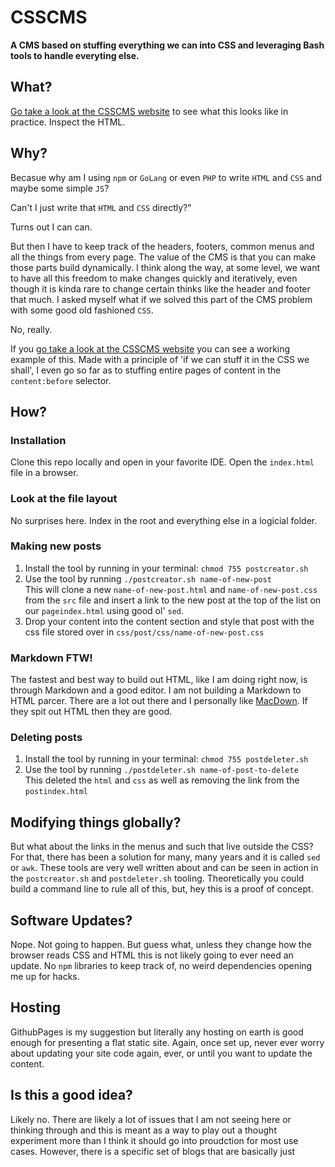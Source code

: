 # CSSCMS
<b>A CMS based on stuffing everything we can into CSS and leveraging Bash tools to handle everyting else.</b>

## What?

[Go take a look at the CSSCMS website](https://csscms.club) to see what this looks like in practice. Inspect the HTML. 


## Why? 

Becasue why am I using `npm` or `GoLang` or even `PHP` to write `HTML` and `CSS` and maybe some simple `JS`? 

Can't I just write that `HTML` and `CSS` directly?" 

Turns out I can can. 

But then I have to keep track of the headers, footers, common menus and all the things from every page. The value of the CMS is that you can make those parts build dynamically. I think along the way, at some level, we want to have all this freedom to make changes quickly and iteratively, even though it is kinda rare to change certain thinks like the header and footer that much. I asked myself what if we solved this part of the CMS problem with some good old fashioned `CSS`. 

No, really. 

If you [go take a look at the CSSCMS website](https://csscms.club) you can see a working example of this. Made with a principle of 'if we can stuff it in the CSS we shall', I even go so far as to stuffing entire pages of content in the `content:before` selector. 

## How?

### Installation

Clone this repo locally and open in your favorite IDE. 
Open the `index.html` file in a browser. 

### Look at the file layout

No surprises here.  Index in the root and everything else in a logicial folder.

### Making new posts

1. Install the tool by running in your terminal: `chmod 755 postcreator.sh` 
2. Use the tool by running `./postcreator.sh name-of-new-post` <br>
This will clone a new `name-of-new-post.html` and `name-of-new-post.css` from the `src` file and insert a link to the new post at the top of the list on our `pageindex.html` using good ol' `sed`. 
3. Drop your content into the content section and style that post with the css file stored over in `css/post/css/name-of-new-post.css`

### Markdown FTW! 

The fastest and best way to build out HTML, like I am doing right now, is through Markdown and a good editor. I am not building a Markdown to HTML parcer. There are a lot out there and I personally like [MacDown](https://macdown.uranusjr.com/). If they spit out HTML then they are good.  

### Deleting posts

1. Install the tool by running in your terminal: `chmod 755 postdeleter.sh`
2. Use the tool by running `./postdeleter.sh name-of-post-to-delete` <br>
This deleted the `html` and `css` as well as removing the link from the `postindex.html`

## Modifying things globally?

But what about the links in the menus and such that live outside the CSS? For that, there has been a solution for many, many years and it is called `sed` or `awk`. These tools are very well written about and can be seen in action in the `postcreator.sh` and `postdeleter.sh` tooling.  Theoretically you could build a command line to rule all of this, but, hey this is a proof of concept.  


## Software Updates?

Nope. Not going to happen. But guess what, unless they change how the browser reads CSS and HTML this is not likely going to ever need an update. No `npm` libraries to keep track of, no weird dependencies opening me up for hacks. 

## Hosting

GithubPages is my suggestion but literally any hosting on earth is good enough for presenting a flat static site.  Again, once set up, never ever worry about updating your site code again, ever, or until you want to update the content.  

## Is this a good idea?

Likely no. There are likely a lot of issues that I am not seeing here or thinking through and this is meant as a way to play out a thought experiment more than I think it should go into proudction for most use cases. However, there is a specific set of blogs that are basically just 
